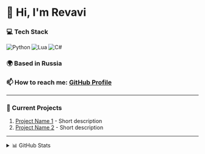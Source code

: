# 👋 Hi, I'm Revavi

### 💻 Tech Stack
![Python](https://img.shields.io/badge/Python-3776AB?style=flat&logo=python&logoColor=white)
![Lua](https://img.shields.io/badge/Lua-2C2D72?style=flat&logo=lua&logoColor=white)
![C#](https://img.shields.io/badge/C%23-239120?style=flat&logo=c-sharp&logoColor=white)

### 🌍 Based in Russia
### 📫 How to reach me: [GitHub Profile](https://github.com/Revavi)

---

### 🔭 Current Projects
1. [Project Name 1](link) - Short description
2. [Project Name 2](link) - Short description

---

<details>
<summary>📊 GitHub Stats</summary>
<br>
  
[![Your GitHub stats](https://github-readme-stats.vercel.app/api?username=Revavi&show_icons=true&theme=dark)](https://github.com/Revavi)

[![Top Langs](https://github-readme-stats.vercel.app/api/top-langs/?username=Revavi&layout=compact&theme=dark)](https://github.com/Revavi)
</details>
